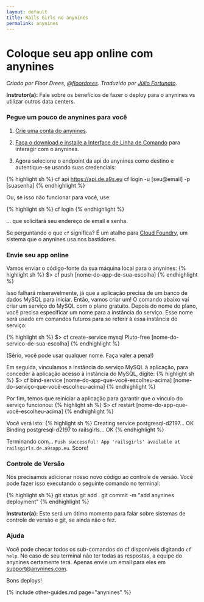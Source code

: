```yaml
---
layout: default
title: Rails Girls no anynines
permalink: anynines
---
```


# Coloque seu app online com anynines

*Criado por Floor Drees, [@floordrees](https://twitter.com/floordrees)*.
*Traduzido por [Júlio Fortunato](https://github.com/JulioFortunato)*.

**Instrutor(a):** Fale sobre os benefícios de fazer o deploy para o anynines vs utilizar outros data centers.

### Pegue um pouco de anynines para você

1. [Crie uma conta do anynines](http://anynines.com/).

2. [Faça o download e installe a Interface de Linha de Comando](https://anynines.zendesk.com/entries/60241846-How-to-install-the-CLI-v6) para interagir com o anynines.

3. Agora selecione o endpoint da api do anynines como destino e autentique-se usando suas credenciais:

{% highlight sh %}
cf api https://api.de.a9s.eu
cf login -u [seu@email] -p [suasenha]
{% endhighlight %}

Ou, se isso não funcionar para você, use:

{% highlight sh %}
cf login
{% endhighlight %}

... que solicitará seu endereço de email e senha.

Se perguntando o que `cf` significa? É um atalho para [Cloud Foundry](http://www.cloudfoundry.com/), um sistema que o anynines usa nos bastidores.

### Envie seu app online

Vamos enviar o código-fonte da sua máquina local para o anynines:
{% highlight sh %}
$> cf push [nome-do-app-de-sua-escolha]
{% endhighlight %}

Isso falhará miseravelmente, já que a aplicação precisa de um banco de dados MySQL para iniciar. Então, vamos criar um! O comando abaixo vai criar um serviço do MySQL com o plano gratuito. Depois do nome do plano, você precisa especificar um nome para a instância do serviço. Esse nome será usado em comandos futuros para se referir à essa instância do serviço:

{% highlight sh %}
$> cf create-service mysql Pluto-free [nome-do-servico-de-sua-escolha]
{% endhighlight %}

(Sério, você pode usar qualquer nome. Faça valer a pena!)

Em seguida, vinculamos a instância do serviço MySQL à aplicação, para conceder à aplicação acesso à instância do MySQL, digite:
{% highlight sh %}
$> cf bind-service [nome-do-app-que-você-escolheu-acima] [nome-do-serviço-que-você-escolheu-acima]
{% endhighlight %}

Por fim, temos que reiniciar a aplicação para garantir que o vínculo do serviço funcionou:
{% highlight sh %}
$> cf restart [nome-do-app-que-você-escolheu-acima]
{% endhighlight %}

Você verá isto:
{% highlight sh %}
Creating service postgresql-d2197... OK
Binding postgresql-d2197 to railsgirls... OK
{% endhighlight %}

Terminando com... `Push successful! App 'railsgirls' available at railsgirls.de.a9sapp.eu`. Score!

### Controle de Versão

Nós precisamos adicionar nosso novo código ao controle de versão. Você pode fazer isso executando o seguinte comando no terminal:

{% highlight sh %}
git status
git add .
git commit -m "add anynines deployment"
{% endhighlight %}

**Instrutor(a):** Este será um ótimo momento para falar sobre sistemas de controle de versão e git, se ainda não o fez.

### Ajuda

Você pode checar todos os sub-comandos do cf disponíveis digitando `cf help`.
No caso de seu terminal não ter todas as respostas, a equipe do anynines certamente terá. Apenas envie um email para eles em support@anynines.com.

Bons deploys!

{% include other-guides.md page="anynines" %}
